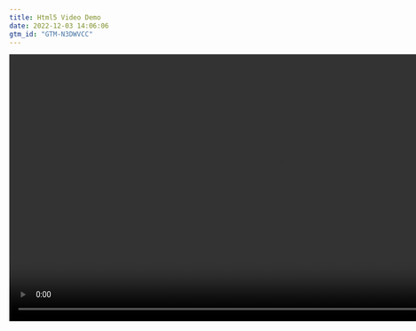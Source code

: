 ```yaml
---
title: Html5 Video Demo
date: 2022-12-03 14:06:06
gtm_id: "GTM-N3DWVCC"
---
```


<video width="973" height="480" controls>
  <source src="https://dl.dropboxusercontent.com/s/06yofsot3d15ui6/Countdown%20Timer.mp4" type="video/mp4"
frameborder="0" allow="accelerometer; encrypted-media; gyroscope; picture-in-picture" allowfullscreen allow="autoplay">
</video>